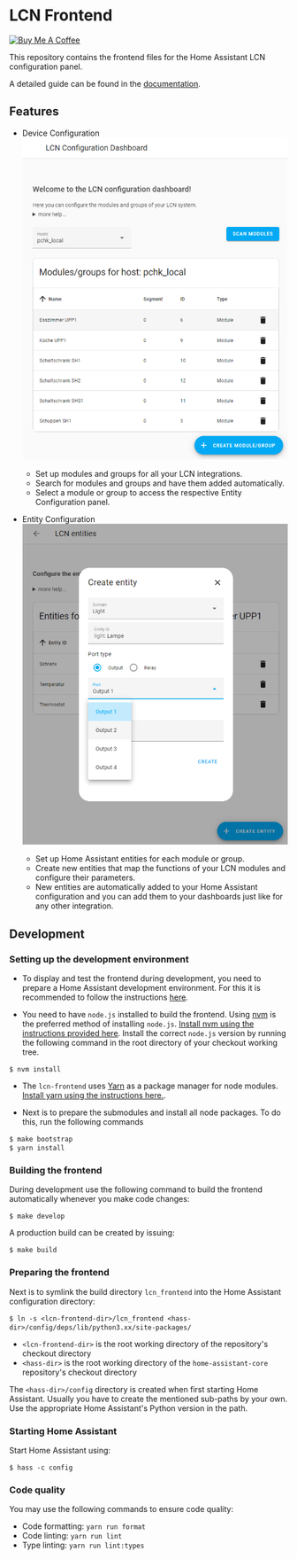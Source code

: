 # LCN Frontend

<a href="https://www.buymeacoffee.com/alengwenus" target="_blank"><img src="https://www.buymeacoffee.com/assets/img/custom_images/white_img.png" alt="Buy Me A Coffee" style="height: auto !important;width: auto !important;" ></a>

This repository contains the frontend files for the Home Assistant LCN configuration panel.

A detailed guide can be found in the [documentation](./docs/lcn-frontend.md).

## Features

- Device Configuration
  ![Device Configuration](./screenshots/lcn_devices.png?raw=true)

  - Set up modules and groups for all your LCN integrations.
  - Search for modules and groups and have them added automatically.
  - Select a module or group to access the respective Entity Configuration panel.

- Entity Configuration
  ![Entity Configuration](./screenshots/lcn_create_entity.png?raw=true)
  - Set up Home Assistant entities for each module or group.
  - Create new entities that map the functions of your LCN modules and configure their parameters.
  - New entities are automatically added to your Home Assistant configuration and you can add them to your dashboards just like for any other integration.

## Development

### Setting up the development environment

- To display and test the frontend during development, you need to prepare a Home Assistant development environment. For this it is recommended to follow the instructions [here](https://developers.home-assistant.io/docs/development_environment/).

- You need to have `node.js` installed to build the frontend. Using [nvm](https://github.com/nvm-sh/nvm) is the preferred method of installing `node.js`. [Install nvm using the instructions provided here](https://github.com/nvm-sh/nvm#install--update-script). Install the correct `node.js` version by running the following command in the root directory of your checkout working tree.

```shell
$ nvm install
```

- The `lcn-frontend` uses [Yarn](https://classic.yarnpkg.com/en/) as a package manager for node modules. [Install yarn using the instructions here.](https://yarnpkg.com/getting-started/install).

- Next is to prepare the submodules and install all node packages.
  To do this, run the following commands

```shell
$ make bootstrap
$ yarn install
```

### Building the frontend

During development use the following command to build the frontend automatically whenever you make code changes:

```shell
$ make develop
```

A production build can be created by issuing:

```shell
$ make build
```

### Preparing the frontend

Next is to symlink the build directory `lcn_frontend` into the Home Assistant configuration directory:

```shell
$ ln -s <lcn-frontend-dir>/lcn_frontend <hass-dir>/config/deps/lib/python3.xx/site-packages/
```

- `<lcn-frontend-dir>` is the root working directory of the repository's checkout directory
- `<hass-dir>` is the root working directory of the `home-assistant-core` repository's checkout directory

The `<hass-dir>/config` directory is created when first starting Home Assistant. Usually you have to create the mentioned sub-paths by your own. Use the appropriate Home Assistant's Python version in the path.

### Starting Home Assistant

Start Home Assistant using:

```shell
$ hass -c config
```

### Code quality

You may use the following commands to ensure code quality:

- Code formatting: `yarn run format`
- Code linting: `yarn run lint`
- Type linting: `yarn run lint:types`

